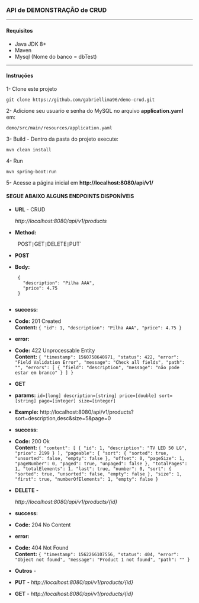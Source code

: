 ### API de DEMONSTRAÇÃO de CRUD

---

#### Requisitos

- Java JDK 8+
- Maven
- Mysql (Nome do banco = dbTest)

---

#### Instruções 

1- Clone este projeto
```Shell
git clone https://github.com/gabriellima96/demo-crud.git
```

2- Adicione seu usuario e senha do MySQL no arquivo **application.yaml** em:
```
demo/src/main/resources/application.yaml
```

3- Build - Dentro da pasta do projeto execute:
```Shell
mvn clean install
```

4- Run
```Shell
mvn spring-boot:run
```

5- Acesse a página inicial em **http://localhost:8080/api/v1/**

#### SEGUE ABAIXO ALGUNS ENDPOINTS DISPONÍVEIS

* **URL** - CRUD

  _*http://localhost:8080/api/v1/products*_

* **Method:**

  ` `POST` | `GET` | `DELETE` | `PUT` 
  
*  **POST**

  *  **Body:**
     ```
      {
        "description": "Pilha AAA",
        "price": 4.75
      }
      
*  **success:**
  
  * **Code:** 201 Created <br />
    **Content:** `{
        "id": 1,
        "description": "Pilha AAA",
        "price": 4.75
      }`
                  
*  **error:**
  
  * **Code:** 422 Unprocessable Entity <br />
    **Content:** `{
                      "timestamp": 1560758640971,
                      "status": 422,
                      "error": "Field Validation Error",
                      "message": "Check all fields",
                      "path": "",
                      "errors": [
                          {
                              "field": "description",
                              "message": "não pode estar em branco"
                          }
                      ]
                  }`
*  **GET**

  *  **params:**
     `id=[long]
      description=[string]
      price=[double]
      sort=[string]
      page=[integer]
      size=[integer]`
      
   * **Example:**
   http://localhost:8080/api/v1/products?sort=description,desc&size=5&page=0
      
*  **success:**
  
  * **Code:** 200 Ok <br />
    **Content:** `{
    "content": [
        {
          "id": 1,
          "description": "TV LED 50 LG",
          "price": 2199
        }
    ],
    "pageable": {
        "sort": {
            "sorted": true,
            "unsorted": false,
            "empty": false
        },
        "offset": 0,
        "pageSize": 1,
        "pageNumber": 0,
        "paged": true,
        "unpaged": false
    },
    "totalPages": 1,
    "totalElements": 1,
    "last": true,
    "number": 0,
    "sort": {
        "sorted": true,
        "unsorted": false,
        "empty": false
    },
    "size": 1,
    "first": true,
    "numberOfElements": 1,
    "empty": false
}`


* **DELETE** -

  _*http://localhost:8080/api/v1/products/{id}*_
      
*  **success:**
  
  * **Code:** 204 No Content <br />
                  
*  **error:**
  
  * **Code:** 404 Not Found <br />
    **Content:** `{
                    "timestamp": 1562266107556,
                    "status": 404,
                    "error": "Object not found",
                    "message": "Product 1 not found",
                    "path": ""
                  }`
                  
  * **Outros** -
  * **PUT** -
  _*http://localhost:8080/api/v1/products/{id}*_
  * **GET** -
  _*http://localhost:8080/api/v1/products/{id}*_
                  
                
